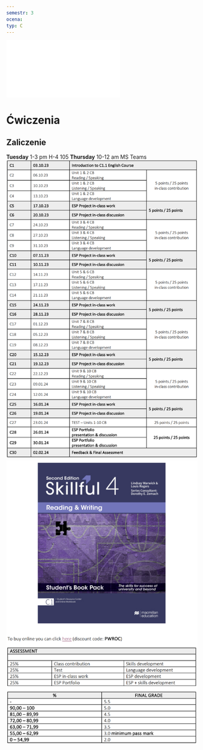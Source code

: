 ```yaml
---
semestr: 3
ocena: 
typ: C
---
```

![SKILLFUL_4_Read&Writing_Sb_Prem_Pk_2nd_Mike_Boyle;_Lindsay_Warwick;](Notatki/Semestr%203/Język%20angielski%20-%20C1.1/Ćwiczenia/SKILLFUL_4_Read&Writing_Sb_Prem_Pk_2nd_Mike_Boyle;_Lindsay_Warwick;.pdf)
# Ćwiczenia

## Zaliczenie
**Tuesday** 1-3 pm H-4 105
**Thursday** 10-12 am MS Teams
![](Notatki/Semestr%203/Język%20angielski%20-%20C1.1/Ćwiczenia/Pasted%20image%2020231010141355.png)
![](Notatki/Semestr%203/Język%20angielski%20-%20C1.1/Ćwiczenia/Pasted%20image%2020231010141410.png)